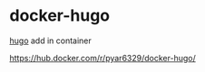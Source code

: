 # docker-hugo

[hugo](https://github.com/gohugoio/hugo/releases) add in container

https://hub.docker.com/r/pyar6329/docker-hugo/
